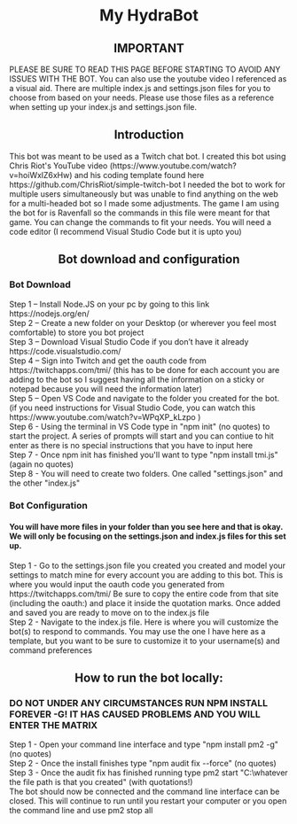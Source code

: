 <h1 align="center"> My HydraBot </h1>

<h2 align="center"> IMPORTANT </h2>
PLEASE BE SURE TO READ THIS PAGE BEFORE STARTING TO AVOID ANY ISSUES WITH THE BOT. You can also use the youtube video I referenced as a visual aid. There are multiple index.js and settings.json files for you to choose from based on your needs. Please use those files as a reference when setting up your index.js and settings.json file.

<h2 align="center"> Introduction </h2>
This bot was meant to be used as a Twitch chat bot. I created this bot using Chris Riot's YouTube video (https://www.youtube.com/watch?v=hoiWxlZ6xHw) and his coding template found here https://github.com/ChrisRiot/simple-twitch-bot I needed the bot to work for multiple users simultaneously but was unable to find anything on the web for a multi-headed bot so I made some adjustments. The game I am using the bot for is Ravenfall so the commands in this file were meant for that game. You can change the commands to fit your needs. You will need a code editor (I recommend Visual Studio Code but it is upto you)

<h2 align="center"> Bot download and configuration </h2>
<h3> Bot Download </h3>
Step 1 – Install Node.JS on your pc by going to this link https://nodejs.org/en/ <br>
Step 2 – Create a new folder on your Desktop (or wherever you feel most comfortable) to store you bot project <br>
Step 3 – Download Visual Studio Code if you don’t have it already https://code.visualstudio.com/ <br>
Step 4 – Sign into Twitch and get the oauth code from https://twitchapps.com/tmi/ (this has to be done for each account you are adding to the bot so I suggest having all the information on a sticky or notepad because you will need the information later) <br>
Step 5 – Open VS Code and navigate to the folder you created for the bot. (if you need instructions for Visual Studio Code, you can watch this https://www.youtube.com/watch?v=WPqXP_kLzpo ) <br>
Step 6 - Using the terminal in VS Code type in "npm init" (no quotes) to start the project. A series of prompts will start and you can contiue to hit enter as there is no special instructions that you have to input here <br>
Step 7 - Once npm init has finished you'll want to type "npm install tmi.js" (again no quotes) <br>
Step 8 - You will need to create two folders. One called "settings.json" and the other "index.js" <br>

<h3> Bot Configuration </h3>
<h4> You will have more files in your folder than you see here and that is okay.  We will only be focusing on the settings.json and index.js files for this set up. </h4>
Step 1 - Go to the settings.json file you created you created and model your settings to match mine for every account you are adding to this bot. This is where you would input the oauth code you generated from https://twitchapps.com/tmi/ Be sure to copy the entire code from that site (including the oauth:) and place it inside the quotation marks. Once added and saved you are ready to move on to the index.js file <br>
Step 2 - Navigate to the index.js file. Here is where you will customize the bot(s) to respond to commands. You may use the one I have here as a template, but you want to be sure to customize it to your username(s) and command preferences <br>

<h2 align="center"> How to run the bot locally: </h2>
<h3> DO NOT UNDER ANY CIRCUMSTANCES RUN NPM INSTALL FOREVER -G! IT HAS CAUSED PROBLEMS AND YOU WILL ENTER THE MATRIX </h3>
Step 1 - Open your command line interface and type "npm install pm2 -g" (no quotes) <br>
Step 2 - Once the install finishes type "npm audit fix --force" (no quotes) <br>
Step 3 - Once the audit fix has finished running type  pm2 start "C:\whatever the file path is that you created" (with quotations!) <br>
The bot should now be connected and the command line interface can be closed. This will continue to run until you restart your computer or you open the command line and use pm2 stop all
